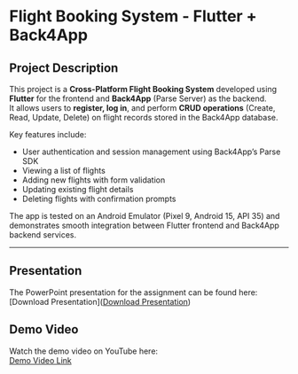 # Flight Booking System - Flutter + Back4App

## Project Description

This project is a **Cross-Platform Flight Booking System** developed using **Flutter** for the frontend and **Back4App** (Parse Server) as the backend.  
It allows users to **register, log in**, and perform **CRUD operations** (Create, Read, Update, Delete) on flight records stored in the Back4App database.  

Key features include:  
- User authentication and session management using Back4App’s Parse SDK  
- Viewing a list of flights  
- Adding new flights with form validation  
- Updating existing flight details  
- Deleting flights with confirmation prompts  

The app is tested on an Android Emulator (Pixel 9, Android 15, API 35) and demonstrates smooth integration between Flutter frontend and Back4App backend services.

---

## Presentation

The PowerPoint presentation for the assignment can be found here:  
[Download Presentation]([Download Presentation](https://github.com/srvignesh5/flight_booking_system/raw/main/presentation.pptx))

## Demo Video

Watch the demo video on YouTube here:  
[Demo Video Link](https://youtu.be/iCk5hZ3Pr5w)
